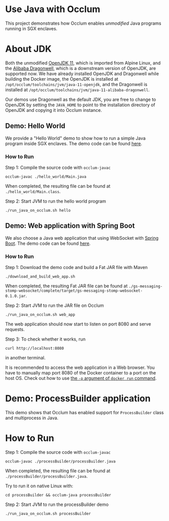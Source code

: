 # Use Java with Occlum

This project demonstrates how Occlum enables _unmodified_ Java programs running in SGX enclaves.

# About JDK

Both the unmodified [OpenJDK 11](https://hg.openjdk.java.net/portola/jdk11), which is imported from Alpine Linux, and the [Alibaba Dragonwell](https://github.com/alibaba/dragonwell11/tree/dragonwell-for-enclave), which is a downstream version of OpenJDK, are supported now. We have already installed OpenJDK and Dragonwell while building the Docker image, the OpenJDK is installed at `/opt/occlum/toolchains/jvm/java-11-openjdk`, and the Dragonwell is installed at `/opt/occlum/toolchains/jvm/java-11-alibaba-dragonwell`.

Our demos use Dragonwell as the default JDK, you are free to change to OpenJDK by setting the `JAVA_HOME` to point to the installation directory of OpenJDK and copying it into Occlum instance.

## Demo: Hello World

We provide a "Hello World" demo to show how to run a simple Java program inside SGX enclaves. The demo code can be found [here](hello_world/).

### How to Run

Step 1: Compile the source code with `occlum-javac`
```
occlum-javac ./hello_world/Main.java
```
When completed, the resulting file can be found at `./hello_world/Main.class`.

Step 2: Start JVM to run the hello world program
```
./run_java_on_occlum.sh hello
```

## Demo: Web application with Spring Boot

We also choose a Java web application that using WebSocket with [Spring Boot](https://spring.io/projects/spring-boot). The demo code can be found [here](https://github.com/spring-guides/gs-messaging-stomp-websocket).

### How to Run

Step 1: Download the demo code and build a Fat JAR file with Maven
```
./download_and_build_web_app.sh
```
When completed, the resulting Fat JAR file can be found at `./gs-messaging-stomp-websocket/complete/target/gs-messaging-stomp-websocket-0.1.0.jar`.

Step 2: Start JVM to run the JAR file on Occlum
```
./run_java_on_occlum.sh web_app
```
The web application should now start to listen on port 8080 and serve requests.

Step 3: To check whether it works, run
```
curl http://localhost:8080
```
in another terminal.

It is recommended to access the web application in a Web browser. You have to manually map port 8080 of the Docker container to a port on the host OS. Check out how to use [the `-p` argument of `docker run` command](https://docs.docker.com/engine/reference/commandline/run/).

# Demo: ProcessBuilder application
This demo shows that Occlum has enabled support for `ProcessBuilder` class and multiprocess in Java.

# How to Run
Step 1: Compile the source code with `occlum-javac`
```
occlum-javac ./processBuilder/processBuilder.java
```
When completed, the resulting file can be found at `./processBuilder/processBuilder.java`.

Try to run it on native Linux with:
```
cd processBuilder && occlum-java processBuilder
```

Step 2: Start JVM to run the processBuilder demo
```
./run_java_on_occlum.sh processBuilder
```
